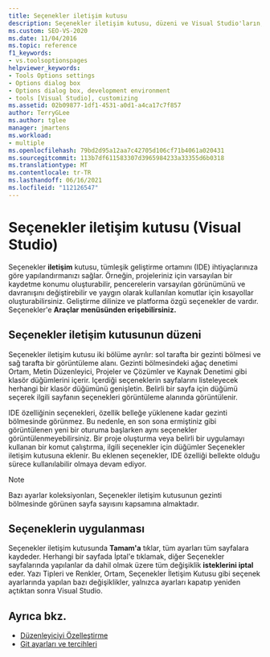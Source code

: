 ```yaml
---
title: Seçenekler iletişim kutusu
description: Seçenekler iletişim kutusu, düzeni ve Visual Studio'ların, projelerinize ve çözümlerinize hangi seçeneklerin uygulanacağı hakkında bilgi edinmek.
ms.custom: SEO-VS-2020
ms.date: 11/04/2016
ms.topic: reference
f1_keywords:
- vs.toolsoptionspages
helpviewer_keywords:
- Tools Options settings
- Options dialog box
- Options dialog box, development environment
- tools [Visual Studio], customizing
ms.assetid: 02b09877-1df1-4531-a0d1-a4ca17c7f857
author: TerryGLee
ms.author: tglee
manager: jmartens
ms.workload:
- multiple
ms.openlocfilehash: 79bd2d95a12aa7c42705d106cf71b4061a020431
ms.sourcegitcommit: 113b7df611583307d3965984233a33355d6b0318
ms.translationtype: MT
ms.contentlocale: tr-TR
ms.lasthandoff: 06/16/2021
ms.locfileid: "112126547"
---
```

# <a name="options-dialog-box-visual-studio"></a>Seçenekler iletişim kutusu (Visual Studio)

Seçenekler **iletişim** kutusu, tümleşik geliştirme ortamını (IDE) ihtiyaçlarınıza göre yapılandırmanızı sağlar. Örneğin, projeleriniz için varsayılan bir kaydetme konumu oluşturabilir, pencerelerin varsayılan görünümünü ve davranışını değiştirebilir ve yaygın olarak kullanılan komutlar için kısayollar oluşturabilirsiniz. Geliştirme dilinize ve platforma özgü seçenekler de vardır. Seçenekler'e **Araçlar** **menüsünden erişebilirsiniz.**

## <a name="layout-of-the-options-dialog-box"></a>Seçenekler iletişim kutusunun düzeni

Seçenekler  iletişim kutusu iki bölüme ayrılır: sol tarafta bir gezinti bölmesi ve sağ tarafta bir görüntüleme alanı. Gezinti bölmesindeki ağaç denetimi Ortam, Metin Düzenleyici, Projeler ve Çözümler ve Kaynak Denetimi gibi klasör düğümlerini içerir. Içerdiği seçeneklerin sayfalarını listeleyecek herhangi bir klasör düğümünü genişletin. Belirli bir sayfa için düğümü seçerek ilgili sayfanın seçenekleri görüntüleme alanında görüntülenir.

IDE özelliğinin seçenekleri, özellik belleğe yüklenene kadar gezinti bölmesinde görünmez. Bu nedenle, en son sona ermiştiniz gibi görüntülenen yeni bir oturuma başlarken aynı seçenekler görüntülenmeyebilirsiniz. Bir proje oluşturma veya belirli bir uygulamayı kullanan bir komut çalıştırma, ilgili seçenekler için düğümler Seçenekler iletişim kutusuna eklenir. Bu eklenen seçenekler, IDE özelliği bellekte olduğu sürece kullanılabilir olmaya devam ediyor.

> [!NOTE]
> Bazı ayarlar koleksiyonları, Seçenekler iletişim kutusunun gezinti bölmesinde görünen sayfa sayısını kapsamına almaktadır.

## <a name="how-options-are-applied"></a>Seçeneklerin uygulanması

Seçenekler iletişim kutusunda **Tamam'a** tıklar, tüm ayarları tüm sayfalara kaydeder. Herhangi bir sayfada İptal'e tıklamak, diğer Seçenekler sayfalarında yapılanlar da dahil olmak üzere tüm değişiklik **isteklerini iptal** eder. Yazı Tipleri ve Renkler, Ortam, [](../../ide/reference/fonts-and-colors-environment-options-dialog-box.md)Seçenekler İletişim Kutusu gibi seçenek ayarlarında yapılan bazı değişiklikler, yalnızca ayarları kapatıp yeniden açtıktan sonra Visual Studio.

## <a name="see-also"></a>Ayrıca bkz.

- [Düzenleyiciyi Özelleştirme](../how-to-change-text-case-in-the-editor.md)
- [Git ayarları ve tercihleri](../../version-control/git-settings.md)
